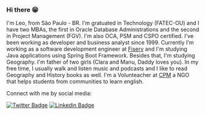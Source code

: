 ### Hi there 😁

I'm Leo, from São Paulo - BR. I'm gratuated in Technology (FATEC-OU) and I have two MBAs, the first in Oracle Database Administrations and the second in Project Management (FGV). I'm also OCA, PSM and CSPO certified. I've been working as developer and business analyst since 1999. Currently I'm working as a software development engineer at [Fiserv](https://www.linkedin.com/company/fiserv/) and I'm studying Java applications using Spring Boot Framework. Besides that, I'm studying Geography. I'm father of two girls (Clara and Manu, Daddy loves you). In my free time, I usually walk and listen music and podcasts and I like to read Geography and History books as well. I'm a Volunteacher at [CPM](https://www.cidadaopromundo.org/) a NGO that helps students from communities to learn english.


Connect with me by social media:


[![Twitter Badge](https://img.shields.io/badge/-Twitter-1ca0f1?style=flat-square&labelColor=1ca0f1&logo=twitter&logoColor=white&link=https://twitter.com/leofabalves)](https://twitter.com/leofabalves)
[![Linkedin Badge](https://img.shields.io/badge/-LinkedIn-blue?style=flat-square&logo=Linkedin&logoColor=white&link=https://www.linkedin.com/in/leofabiano/)](https://www.linkedin.com/in/leofabiano/)



<!--
**leofalves/leofalves** is a ✨ _special_ ✨ repository because its `README.md` (this file) appears on your GitHub profile.

Here are some ideas to get you started:

- 🔭 I’m currently working on ...
- 🌱 I’m currently learning ...
- 👯 I’m looking to collaborate on ...
- 🤔 I’m looking for help with ...
- 💬 Ask me about ...
- 📫 How to reach me: ...
- 😄 Pronouns: ...
- ⚡ Fun fact: ...
-->
